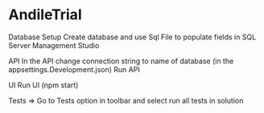 # AndileTrial
Database Setup
Create database and use Sql File to  populate fields in SQL Server Management Studio


API
In the API change connection string to name of database (in the appsettings.Development.json)
Run API


UI
Run UI (npm start)

Tests
=> Go to Tests option in toolbar and select run all tests in solution